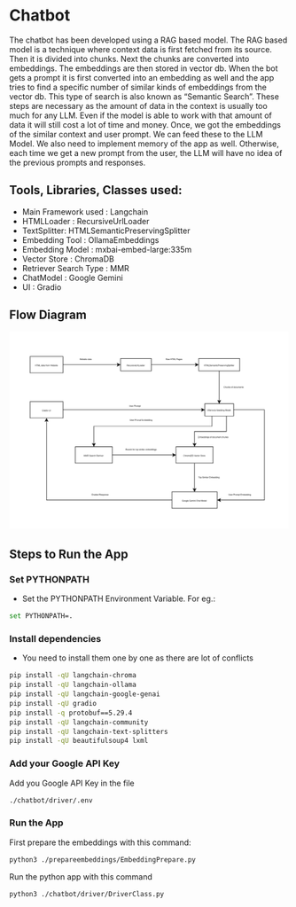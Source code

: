 # Chatbot

The chatbot has been developed using a RAG based model. The RAG based model is a technique where context data is first fetched from its source. Then it is divided into chunks. Next the chunks are converted into embeddings. The embeddings are then stored in vector db. When the bot gets a prompt it is first converted into an embedding as well and the app tries to find a specific number of similar kinds of embeddings from the vector db. This type of search is also known as “Semantic Search”. These steps are necessary as the amount of data in the context is usually too much for any LLM. Even if the model is able to work with that amount of data it will still cost a lot of time and money. Once, we got the embeddings of the similar context and user prompt. We can feed these to the LLM Model. We also need to implement memory of the app as well. Otherwise, each time we get a new prompt from the user, the LLM will have no idea of the previous prompts and responses.


## Tools, Libraries, Classes used:
- Main Framework used : Langchain
- HTMLLoader : RecursiveUrlLoader
- TextSplitter: HTMLSemanticPreservingSplitter
- Embedding Tool : OllamaEmbeddings
- Embedding Model : mxbai-embed-large:335m
- Vector Store : ChromaDB
- Retriever Search Type : MMR
- ChatModel : Google Gemini
- UI : Gradio


## Flow Diagram
![Flow Diagram](./asset/docs_images/chatbot_flow.png)

## Steps to Run the App

### Set PYTHONPATH
- Set the PYTHONPATH Environment Variable. For eg.:
```sh
set PYTHONPATH=.
```

### Install dependencies
- You need to install them one by one as there are lot of conflicts
```sh
pip install -qU langchain-chroma
pip install -qU langchain-ollama
pip install -qU langchain-google-genai
pip install -qU gradio
pip install -q protobuf==5.29.4
pip install -qU langchain-community
pip install -qU langchain-text-splitters
pip install -qU beautifulsoup4 lxml
```

### Add your Google API Key
Add you Google API Key in the file 
```sh
./chatbot/driver/.env
```

### Run the App
First prepare the embeddings with this command:
```sh
python3 ./prepareembeddings/EmbeddingPrepare.py
```
Run the python app with this command
```sh
python3 ./chatbot/driver/DriverClass.py
```